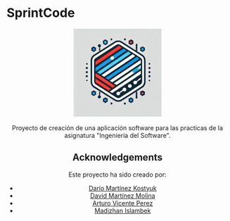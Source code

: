 # SprintCode

<div align="center">
    <img width="200" src="/docs/images/sprintcode.jpeg" alt="SprintCode-Logo">
</div>

<div align="center">

Proyecto de creación de una aplicación software para las practicas de la asignatura "Ingeniería del Software".

## Acknowledgements

Este proyecto ha sido creado por:

- [Darío Martínez Kostyuk](https://github.com/000Volk000)
- [David Martínez Molina](https://github.com/darkghost078)
- [Arturo Vicente Perez](https://github.com/ARVIPE/)
- [Madizhan Islambek](https://github.com/zhanymsoulz)

